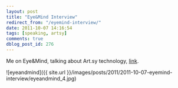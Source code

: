 ```yaml
---
layout: post
title: "Eye&Mind Interview"
redirect_from: "/eyemind-interview/"
date: 2011-10-07 14:16:54
tags: [speaking, artsy]
comments: true
dblog_post_id: 276
---
```

Me on Eye&Mind, talking about Art.sy technology, [link](https://web.archive.org/web/20170207105213/http://www.eyeandmind.com/2012/10/art-sy-with-daniel-doubrovkine/).

![eyeandmind]({{ site.url }}/images/posts/2011/2011-10-07-eyemind-interview/eyeandmind_4.jpg)

